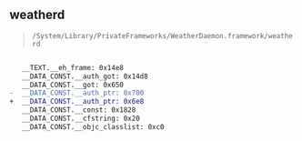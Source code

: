 ## weatherd

> `/System/Library/PrivateFrameworks/WeatherDaemon.framework/weatherd`

```diff

   __TEXT.__eh_frame: 0x14e8
   __DATA_CONST.__auth_got: 0x14d8
   __DATA_CONST.__got: 0x650
-  __DATA_CONST.__auth_ptr: 0x700
+  __DATA_CONST.__auth_ptr: 0x6e8
   __DATA_CONST.__const: 0x1828
   __DATA_CONST.__cfstring: 0x20
   __DATA_CONST.__objc_classlist: 0xc0

```
